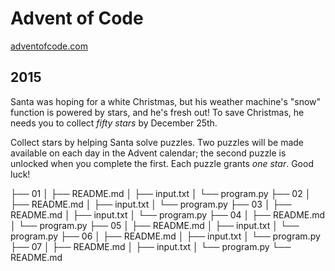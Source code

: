 # Advent of Code
[adventofcode.com](https://adventofcode.com/)

## 2015

Santa was hoping for a white Christmas, but his weather machine's "snow" function is powered by stars, and he's fresh out! To save Christmas, he needs you to collect _fifty stars_ by December 25th.

Collect stars by helping Santa solve puzzles. Two puzzles will be made available on each day in the Advent calendar; the second puzzle is unlocked when you complete the first. Each puzzle grants _one star_. Good luck!

├── 01
│   ├── README.md
│   ├── input.txt
│   └── program.py
├── 02
│   ├── README.md
│   ├── input.txt
│   └── program.py
├── 03
│   ├── README.md
│   ├── input.txt
│   └── program.py
├── 04
│   ├── README.md
│   └── program.py
├── 05
│   ├── README.md
│   ├── input.txt
│   └── program.py
├── 06
│   ├── README.md
│   ├── input.txt
│   └── program.py
├── 07
│   ├── README.md
│   ├── input.txt
│   └── program.py
└── README.md
